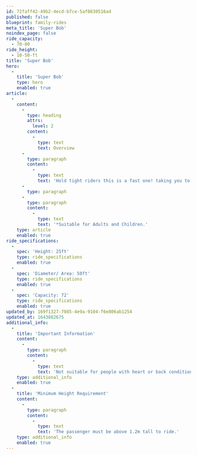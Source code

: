 ```yaml
---
id: 72faff42-49b2-4ecd-b7ce-5af0830516ad
published: false
blueprint: family-rides
meta_title: 'Super Bob'
noindex_page: false
ride_capacity:
  - 70-80
ride_height:
  - 10-50-ft
title: 'Super Bob'
hero:
  -
    title: 'Super Bob'
    type: hero
    enabled: true
article:
  -
    content:
      -
        type: heading
        attrs:
          level: 2
        content:
          -
            type: text
            text: Overview
      -
        type: paragraph
        content:
          -
            type: text
            text: 'Hold tight riders this is a fast one! taking you to the limit forwards and backwards!'
      -
        type: paragraph
      -
        type: paragraph
        content:
          -
            type: text
            text: '*Suitable for Adults and Children.'
    type: article
    enabled: true
ride_specifications:
  -
    spec: 'Height: 25ft'
    type: ride_specifications
    enabled: true
  -
    spec: 'Diameter/ Area: 50ft'
    type: ride_specifications
    enabled: true
  -
    spec: 'Capacity: 72'
    type: ride_specifications
    enabled: true
updated_by: 169f1327-7085-4e9a-9104-f6e806ab1254
updated_at: 1643882675
additional_info:
  -
    title: 'Important Information'
    content:
      -
        type: paragraph
        content:
          -
            type: text
            text: 'Not suitable for people with heart or back conditions or of a nervous disposition should avoid riding. Other medical conditions that may preclude riding include pregnancy, recent surgery, broken bones, or neck problems.'
    type: additional_info
    enabled: true
  -
    title: 'Minimum Height Requirement'
    content:
      -
        type: paragraph
        content:
          -
            type: text
            text: 'The passenger must be above 1.2m tall to ride.'
    type: additional_info
    enabled: true
---
```

